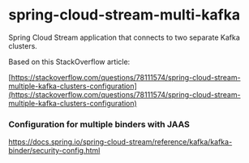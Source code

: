 # spring-cloud-stream-multi-kafka

Spring Cloud Stream application that connects to two separate Kafka clusters.

Based on this StackOverflow article:

[https://stackoverflow.com/questions/78111574/spring-cloud-stream-multiple-kafka-clusters-configuration](https://stackoverflow.com/questions/78111574/spring-cloud-stream-multiple-kafka-clusters-configuration)

### Configuration for multiple binders with JAAS
https://docs.spring.io/spring-cloud-stream/reference/kafka/kafka-binder/security-config.html

